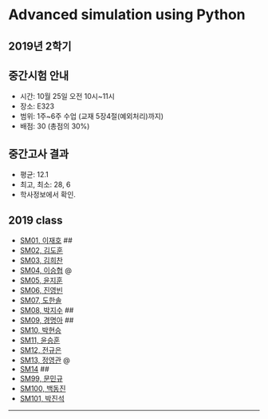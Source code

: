 # Advanced simulation using Python
## 2019년 2학기
## 중간시험 안내
- 시간: 10월 25일 오전 10시~11시
- 장소: E323
- 범위: 1주~6주 수업 (교재 5장4절(예외처리)까지)
- 배점: 30 (총점의 30%)

## 중간고사 결과
- 평균: 12.1
- 최고, 최소: 28, 6
- 학사정보에서 확인.

## 2019 class
- [SM01, 이재호](https://github.com/) ##
- [SM02, 김도훈](https://github.com/Domo9610/SM02) 
- [SM03, 김희찬](https://github.com/akasia1/SM03) 
- [SM04, 이승협](https://github.com/mina0502/SM04) @
- [SM05, 윤지훈](https://github.com/qzaq5985/sm05)
- [SM06, 진영빈](https://github.com/jyb20121302/SM06) 
- [SM07, 도한솔](https://github.com/sorrrrrr/sm07) 
- [SM08, 박지수](https://github.com/) ##
- [SM09, 경명아](https://github.com/) ##
- [SM10, 박현승](https://github.com/comsihyun/SM10) 
- [SM11, 윤승훈](https://github.com/Tajyu/sm11) 
- [SM12, 전규은](https://github.com/Gyunnni/SM12) 
- [SM13, 정영관](https://github.com/swarthyPig/SM13) @
- [SM14](https://github.com/) ##
- [SM99, 문민규](https://github.com/moonmingyu/sm-)
- [SM100, 백동진](https://github.com/Dongjin100/sm100)
- [SM101, 박진석](https://github.com/rlfwo93/python)
---
